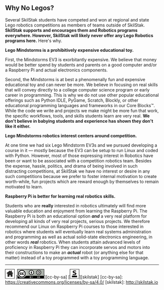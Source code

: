 ## Why No Legos?

Several SkilStak students have competed and won at regional and
state Lego robotics competitions as members of teams outside of
SkilStak.  **SkilStak supports and encourages them and Robotics
programs everywhere. However, SkilStak will likely never offer any
Lego Robotics programs here.** Here's why.

**Lego Mindstorms is a prohibitively expensive educational toy.**

First, the Mindstorms EV3 is exorbitantly expensive. We believe that
money would be better spend by students and parents on a good
computer and/or a Raspberry Pi and actual electronics components.

Second, the Mindstorms is at best a phenomenally fun and expensive
educational toy and can never be more. We believe in focusing on
real skills that will convey directly to a college computer science
program or early career in programming. This is why we do not use
other popular educational offerings such as Python IDLE, PyGame,
Scratch, Blockly, or other educational programming languages and
frameworks in our Core Blocks™. While the code we write and projects
we make might be more fun that work, the specific workflows, tools,
and skills students learn are very real. **We don't believe in
babying students and experience has shown they don't like it either.**

**Lego Mindstorms robotics interest centers around competition.**

At one time we had six Lego Mindstorm EV3s and we pursued developing
a course in it &mdash; mostly because the EV3 can be setup to run
Linux and coded with Python. However, most of those expressing
interest in Robotics have been or want to be associated with a
competition robotics team. Besides the expense, hassle, politics,
and drama of being involved in such distracting competitions, at
SkilStak we have no interest or desire in any such competitions
because we prefer to foster internal motivation to create worth-while,
fun projects which are reward enough by themselves to remain motivated
to learn.

**Raspberry Pi is better for learning real robotics skills.**

Students who are **really** interested in robotics ultimately will
find more valuable education and enjoyment from learning the Raspberry
Pi. The Raspberry Pi is both an educational option ***and*** a very
real platform for developing all kinds of very real projects, serious
projects.  We therefore recommend our Linux on Raspberry Pi courses
to those interested in robotics where students will eventually learn
real systems administration and programming as well as actual
solid-state electronics engineering, in other words ***real***
robotics. When students attain advanced levels of proficiency in
Raspberry Pi they can incorporate servos and motors into their
constructions to make an ***actual*** robot (or anything else for
that matter) instead of a toy programmed with a toy programming
language.
 
---
[![home](/assets/home-bw.png)](/README.md)
[![cc-by-sa](/assets/cc-by-sa.png)][cc-by-sa]
[![skilstak](/assets/skilstak-logo-bw.png)][skilstak]
[cc-by-sa]: https://creativecommons.org/licenses/by-sa/4.0/
[skilstak]: http://skilstak.io

